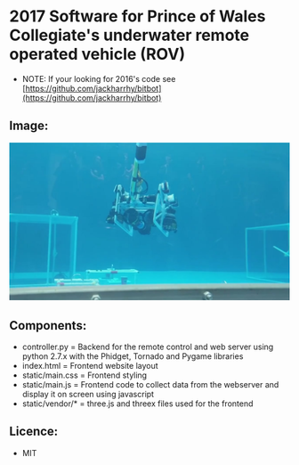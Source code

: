 # 2017 Software for Prince of Wales Collegiate's underwater remote operated vehicle (ROV)

* NOTE: If your looking for 2016's code see [https://github.com/jackharrhy/bitbot](https://github.com/jackharrhy/bitbot)

## Image:
![Alt text](rov.jpg)

## Components:

* controller.py = Backend for the remote control and web server using python 2.7.x with the Phidget, Tornado and Pygame libraries
* index.html = Frontend website layout
* static/main.css = Frontend styling
* static/main.js = Frontend code to collect data from the webserver and display it on screen using javascript
* static/vendor/* = three.js and threex files used for the frontend

## Licence:

* MIT